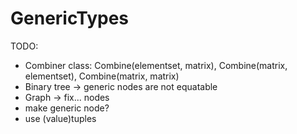# GenericTypes

TODO:
- Combiner class: Combine(elementset, matrix), Combine(matrix, elementset), Combine(matrix, matrix)
- Binary tree -> generic nodes are not equatable
- Graph -> fix... nodes
- make generic node?
- use (value)tuples
